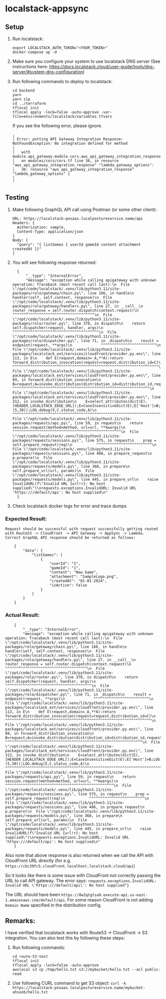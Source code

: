 # localstack-appsync

## Setup

1. Run localstack:
    ```
    export LOCALSTACK_AUTH_TOKEN="<YOUR_TOKEN>"
    docker-compose up -d
    ```
2. Make sure you configure your system to use localstack DNS server (See instructions here: https://docs.localstack.cloud/user-guide/tools/dns-server/#system-dns-configuration)
3. Run following commands to deploy to localstack:
    ```
    cd backend
    yarn
    yarn zip
    cd ../terraform
    tflocal init
    tflocal apply -lock=false -auto-approve -var-file=environments/localstack/variables.tfvars
    ```

    If you see the following error, please ignore.
      ```
      ╷
      │ Error: putting API Gateway Integration Response: NotFoundException: No integration defined for method
      │ 
      │   with module.api_gateway.module.cors.aws_api_gateway_integration_response.lambda_gateway_options,
      │   on modules/cors/cors.tf line 36, in resource "aws_api_gateway_integration_response" "lambda_gateway_options":
      │   36: resource "aws_api_gateway_integration_response" "lambda_gateway_options" {
      │ 
      ╵
      ```

  ## Testing

  1. Make following GraphQL API call using Postman (or some other client):
      ```
      URL: https://localstack-posaas.localpostureservice.name/api
      Headers: {
        Authorization: sample,
        Content-Type: application/json
      }
      Body: {
        "query": "{ listGames { userId gameId content attachment createdAt }}"
      }
      ```
  3. You will see following response returned:
      ```
        {
            "__type": "InternalError",
            "message": "exception while calling apigateway with unknown operation: Traceback (most recent call last):\n  File \"/opt/code/localstack/.venv/lib/python3.11/site-packages/rolo/gateway/chain.py\", line 166, in handle\n    handler(self, self.context, response)\n  File \"/opt/code/localstack/.venv/lib/python3.11/site-packages/rolo/gateway/handlers.py\", line 27, in __call__\n    router_response = self.router.dispatch(context.request)\n                      ^^^^^^^^^^^^^^^^^^^^^^^^^^^^^^^^^^^^^\n  File \"/opt/code/localstack/.venv/lib/python3.11/site-packages/rolo/router.py\", line 378, in dispatch\n    return self.dispatcher(request, handler, args)\n           ^^^^^^^^^^^^^^^^^^^^^^^^^^^^^^^^^^^^^^^\n  File \"/opt/code/localstack/.venv/lib/python3.11/site-packages/rolo/dispatcher.py\", line 71, in _dispatch\n    result = endpoint(request, **args)\n             ^^^^^^^^^^^^^^^^^^^^^^^^^\n  File \"/opt/code/localstack/.venv/lib/python3.11/site-packages/localstack_ext/services/cloudfront/provider.py.enc\", line 113, in E\n    def E(request,domain=_A,**A):return forward_distribution_invocation(request=request,distribution_id=C)\n                                        ^^^^^^^^^^^^^^^^^^^^^^^^^^^^^^^^^^^^^^^^^^^^^^^^^^^^^^^^^^^^^^^^^^\n  File \"/opt/code/localstack/.venv/lib/python3.11/site-packages/localstack_ext/services/cloudfront/provider.py.enc\", line 89, in forward_distribution_invocation\n    B=request;A=invoke_distribution(distribution_id=distribution_id,request=B);C=Response(response=A.content,status=A.status_code,headers=Headers(dict(A.headers)))\n                ^^^^^^^^^^^^^^^^^^^^^^^^^^^^^^^^^^^^^^^^^^^^^^^^^^^^^^^^^^^^^^\n  File \"/opt/code/localstack/.venv/lib/python3.11/site-packages/localstack_ext/services/cloudfront/provider.py.enc\", line 312, in invoke_distribution\n    E=select_attributes(dict(E),[HEADER_LOCALSTACK_EDGE_URL]);E=CaseInsensitiveDict(E);E['Host']=B;LOG.info(W,H,A,B);C=requests.request(H,A,data=O,headers=E,verify=_F,allow_redirects=_F,timeout=(5,30));LOG.debug(X,C.status_code,A)\n                                                                                                                       ^^^^^^^^^^^^^^^^^^^^^^^^^^^^^^^^^^^^^^^^^^^^^^^^^^^^^^^^^^^^^^^^^^^^^^^^^^^^^^^^^^\n  File \"/opt/code/localstack/.venv/lib/python3.11/site-packages/requests/api.py\", line 59, in request\n    return session.request(method=method, url=url, **kwargs)\n           ^^^^^^^^^^^^^^^^^^^^^^^^^^^^^^^^^^^^^^^^^^^^^^^^^\n  File \"/opt/code/localstack/.venv/lib/python3.11/site-packages/requests/sessions.py\", line 575, in request\n    prep = self.prepare_request(req)\n           ^^^^^^^^^^^^^^^^^^^^^^^^^\n  File \"/opt/code/localstack/.venv/lib/python3.11/site-packages/requests/sessions.py\", line 486, in prepare_request\n    p.prepare(\n  File \"/opt/code/localstack/.venv/lib/python3.11/site-packages/requests/models.py\", line 368, in prepare\n    self.prepare_url(url, params)\n  File \"/opt/code/localstack/.venv/lib/python3.11/site-packages/requests/models.py\", line 445, in prepare_url\n    raise InvalidURL(f\"Invalid URL {url!r}: No host supplied\")\nrequests.exceptions.InvalidURL: Invalid URL 'https:///default/api': No host supplied\n"
        }
      ```
  4. Check localstack docker logs for error and trace dumps

  ### Expected Result:
    Request should be successful with request successfully getting routed with Route53 -> CloudFront -> API Gateway -> AppSync -> Lambda. Correct GraphQL API response should be returned as follows:
    
        {
            "data": {
                "listGames": [
                    {
                        "userId": "1",
                        "gameId": "1",
                        "content": "New Game",
                        "attachment": "SampleLogo.png",
                        "createdAt": "01-01-2024",
                        "isActive": false
                    }
                ]
            }
        }



  ### Actual Result:

        {
            "__type": "InternalError",
            "message": "exception while calling apigateway with unknown operation: Traceback (most recent call last):\n  File \"/opt/code/localstack/.venv/lib/python3.11/site-packages/rolo/gateway/chain.py\", line 166, in handle\n    handler(self, self.context, response)\n  File \"/opt/code/localstack/.venv/lib/python3.11/site-packages/rolo/gateway/handlers.py\", line 27, in __call__\n    router_response = self.router.dispatch(context.request)\n                      ^^^^^^^^^^^^^^^^^^^^^^^^^^^^^^^^^^^^^\n  File \"/opt/code/localstack/.venv/lib/python3.11/site-packages/rolo/router.py\", line 378, in dispatch\n    return self.dispatcher(request, handler, args)\n           ^^^^^^^^^^^^^^^^^^^^^^^^^^^^^^^^^^^^^^^\n  File \"/opt/code/localstack/.venv/lib/python3.11/site-packages/rolo/dispatcher.py\", line 71, in _dispatch\n    result = endpoint(request, **args)\n             ^^^^^^^^^^^^^^^^^^^^^^^^^\n  File \"/opt/code/localstack/.venv/lib/python3.11/site-packages/localstack_ext/services/cloudfront/provider.py.enc\", line 113, in E\n    def E(request,domain=_A,**A):return forward_distribution_invocation(request=request,distribution_id=C)\n                                        ^^^^^^^^^^^^^^^^^^^^^^^^^^^^^^^^^^^^^^^^^^^^^^^^^^^^^^^^^^^^^^^^^^\n  File \"/opt/code/localstack/.venv/lib/python3.11/site-packages/localstack_ext/services/cloudfront/provider.py.enc\", line 89, in forward_distribution_invocation\n    B=request;A=invoke_distribution(distribution_id=distribution_id,request=B);C=Response(response=A.content,status=A.status_code,headers=Headers(dict(A.headers)))\n                ^^^^^^^^^^^^^^^^^^^^^^^^^^^^^^^^^^^^^^^^^^^^^^^^^^^^^^^^^^^^^^\n  File \"/opt/code/localstack/.venv/lib/python3.11/site-packages/localstack_ext/services/cloudfront/provider.py.enc\", line 312, in invoke_distribution\n    E=select_attributes(dict(E),[HEADER_LOCALSTACK_EDGE_URL]);E=CaseInsensitiveDict(E);E['Host']=B;LOG.info(W,H,A,B);C=requests.request(H,A,data=O,headers=E,verify=_F,allow_redirects=_F,timeout=(5,30));LOG.debug(X,C.status_code,A)\n                                                                                                                       ^^^^^^^^^^^^^^^^^^^^^^^^^^^^^^^^^^^^^^^^^^^^^^^^^^^^^^^^^^^^^^^^^^^^^^^^^^^^^^^^^^\n  File \"/opt/code/localstack/.venv/lib/python3.11/site-packages/requests/api.py\", line 59, in request\n    return session.request(method=method, url=url, **kwargs)\n           ^^^^^^^^^^^^^^^^^^^^^^^^^^^^^^^^^^^^^^^^^^^^^^^^^\n  File \"/opt/code/localstack/.venv/lib/python3.11/site-packages/requests/sessions.py\", line 575, in request\n    prep = self.prepare_request(req)\n           ^^^^^^^^^^^^^^^^^^^^^^^^^\n  File \"/opt/code/localstack/.venv/lib/python3.11/site-packages/requests/sessions.py\", line 486, in prepare_request\n    p.prepare(\n  File \"/opt/code/localstack/.venv/lib/python3.11/site-packages/requests/models.py\", line 368, in prepare\n    self.prepare_url(url, params)\n  File \"/opt/code/localstack/.venv/lib/python3.11/site-packages/requests/models.py\", line 445, in prepare_url\n    raise InvalidURL(f\"Invalid URL {url!r}: No host supplied\")\nrequests.exceptions.InvalidURL: Invalid URL 'https:///default/api': No host supplied\n"
        }



  Also note that above response is also returned when we call the API with CloudFront URL directly (for e.g. `https://cbc39fc5.cloudfront.localhost.localstack.cloud/api`)

  So it looks like there is some issue with CloudFront not correctly passing the URL to call API gateway. The error says: 
  `requests.exceptions.InvalidURL: Invalid URL \'https:///default/api\': No host supplied"}`

  The URL should have been `https://8w2qtglsa9.execute-api.us-east-1.amazonaws.com/default/api`. For some reason CloudFront is not adding `Domain Name` specified in the distribution config.

  ## Remarks:

  I have verified that localstack works with Route53 -> CloudFront -> S3 integration. You can also test this by following these steps:

  1. Run following commands:
      ```
      cd route-53-test
      tflocal init
      tflocal apply -lock=false -auto-approve
      awslocal s3 cp /tmp/hello.txt s3://mybucket/hello.txt --acl public-read
      ```
  2. Use following CURL command to get S3 object:
      `curl -k https://localstack-posaas.localpostureservice.name/mybucket-ahsanb/hello.txt`